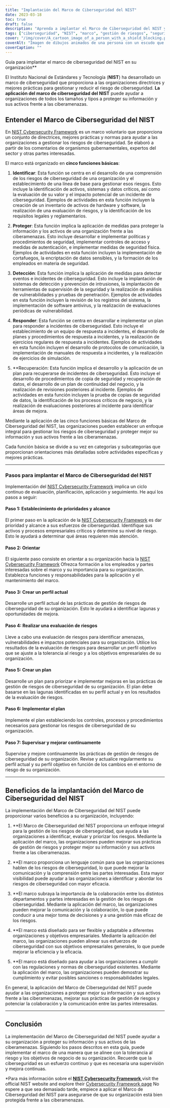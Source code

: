 ```yaml
---
title: "Implantación del Marco de Ciberseguridad del NIST"
date: 2023-03-18
toc: true
draft: false
description: "Aprenda a implantar el Marco de Ciberseguridad del NIST y a proteger su organización de las ciberamenazas con nuestra guía paso a paso."
tags: ["ciberseguridad", "NIST", "marco", "gestión de riesgos", "seguridad de la información", "amenazas cibernéticas", "aplicación", "buenas prácticas", "directrices", "normas", "ciberataques", "evaluación de riesgos", "riesgo de ciberseguridad", "protección de datos", "conformidad", "Seguridad informática", "seguridad de la red", "respuesta a incidentes", "medidas de seguridad", "plan de ciberseguridad"]
cover: "/img/cover/A_cartoon_image_of_a_person_with_a_shield_blocking.png"
coverAlt: "Imagen de dibujos animados de una persona con un escudo que bloquea varios ciberataques."
coverCaption: ""
---
```

 Guía para implantar el marco de ciberseguridad del NIST en su organización**

El Instituto Nacional de Estándares y Tecnología (**NIST**) ha desarrollado un marco de ciberseguridad que proporciona a las organizaciones directrices y mejores prácticas para gestionar y reducir el riesgo de ciberseguridad. **La aplicación del marco de ciberseguridad del NIST** puede ayudar a organizaciones de todos los tamaños y tipos a proteger su información y sus activos frente a las ciberamenazas.

## Entender el Marco de Ciberseguridad del NIST

En [NIST Cybersecurity Framework](https://www.nist.gov/itl/smallbusinesscyber/planning-guides/nist-cybersecurity-framework) es un marco voluntario que proporciona un conjunto de directrices, mejores prácticas y normas para ayudar a las organizaciones a gestionar los riesgos de ciberseguridad. Se elaboró a partir de los comentarios de organismos gubernamentales, expertos del sector y otras partes interesadas.

El marco está organizado en **cinco funciones básicas**:

1. **Identificar**: Esta función se centra en el desarrollo de una comprensión de los riesgos de ciberseguridad de una organización y el establecimiento de una línea de base para gestionar esos riesgos. Esto incluye la identificación de activos, sistemas y datos críticos, así como la evaluación de su valor y el impacto potencial de un incidente de ciberseguridad. Ejemplos de actividades en esta función incluyen la creación de un inventario de activos de hardware y software, la realización de una evaluación de riesgos, y la identificación de los requisitos legales y reglamentarios.

2. **Proteger**: Esta función implica la aplicación de medidas para proteger la información y los activos de una organización frente a las ciberamenazas. Esto incluye desarrollar e implementar políticas y procedimientos de seguridad, implementar controles de acceso y medidas de autenticación, e implementar medidas de seguridad física. Ejemplos de actividades en esta función incluyen la implementación de cortafuegos, la encriptación de datos sensibles, y la formación de los empleados en materia de seguridad.

3. **Detección**: Esta función implica la aplicación de medidas para detectar eventos e incidentes de ciberseguridad. Esto incluye la implantación de sistemas de detección y prevención de intrusiones, la implantación de herramientas de supervisión de la seguridad y la realización de análisis de vulnerabilidades y pruebas de penetración. Ejemplos de actividades en esta función incluyen la revisión de los registros del sistema, la implementación de software antivirus, y la realización de evaluaciones periódicas de vulnerabilidad.

4. **Responder**: Esta función se centra en desarrollar e implementar un plan para responder a incidentes de ciberseguridad. Esto incluye el establecimiento de un equipo de respuesta a incidentes, el desarrollo de planes y procedimientos de respuesta a incidentes, y la realización de ejercicios regulares de respuesta a incidentes. Ejemplos de actividades en esta función incluyen el desarrollo de protocolos de comunicación, la implementación de manuales de respuesta a incidentes, y la realización de ejercicios de simulación.

5. **Recuperación: Esta función implica el desarrollo y la aplicación de un plan para recuperarse de incidentes de ciberseguridad. Esto incluye el desarrollo de procedimientos de copia de seguridad y recuperación de datos, el desarrollo de un plan de continuidad del negocio, y la realización de revisiones posteriores al incidente. Ejemplos de actividades en esta función incluyen la prueba de copias de seguridad de datos, la identificación de los procesos críticos de negocio, y la realización de evaluaciones posteriores al incidente para identificar áreas de mejora.

Mediante la aplicación de las cinco funciones básicas del Marco de Ciberseguridad del NIST, las organizaciones pueden establecer un enfoque integral para gestionar los riesgos de ciberseguridad y proteger mejor su información y sus activos frente a las ciberamenazas.


Cada función básica se divide a su vez en categorías y subcategorías que proporcionan orientaciones más detalladas sobre actividades específicas y mejores prácticas.

______

### Pasos para implantar el Marco de Ciberseguridad del NIST

Implementación del [NIST Cybersecurity Framework](https://www.nist.gov/itl/smallbusinesscyber/planning-guides/nist-cybersecurity-framework) implica un ciclo continuo de evaluación, planificación, aplicación y seguimiento. He aquí los pasos a seguir:

#### Paso 1: Establecimiento de prioridades y alcance

El primer paso en la aplicación de la [NIST Cybersecurity Framework](https://www.nist.gov/itl/smallbusinesscyber/planning-guides/nist-cybersecurity-framework) es dar prioridad y alcance a sus esfuerzos de ciberseguridad. Identifique sus activos y procesos empresariales críticos y determine su nivel de riesgo. Esto le ayudará a determinar qué áreas requieren más atención.

#### Paso 2: Orientar

El siguiente paso consiste en orientar a su organización hacia la [NIST Cybersecurity Framework](https://www.nist.gov/itl/smallbusinesscyber/planning-guides/nist-cybersecurity-framework) Ofrezca formación a los empleados y partes interesadas sobre el marco y su importancia para su organización. Establezca funciones y responsabilidades para la aplicación y el mantenimiento del marco.

#### Paso 3: Crear un perfil actual

Desarrolle un perfil actual de las prácticas de gestión de riesgos de ciberseguridad de su organización. Esto le ayudará a identificar lagunas y oportunidades de mejora.

#### Paso 4: Realizar una evaluación de riesgos

Lleve a cabo una evaluación de riesgos para identificar amenazas, vulnerabilidades e impactos potenciales para su organización. Utilice los resultados de la evaluación de riesgos para desarrollar un perfil objetivo que se ajuste a la tolerancia al riesgo y a los objetivos empresariales de su organización.

#### Paso 5: Crear un plan

Desarrolle un plan para priorizar e implementar mejoras en las prácticas de gestión de riesgos de ciberseguridad de su organización. El plan debe basarse en las lagunas identificadas en su perfil actual y en los resultados de la evaluación de riesgos.

#### Paso 6: Implementar el plan

Implemente el plan estableciendo los controles, procesos y procedimientos necesarios para gestionar los riesgos de ciberseguridad de su organización.

#### Paso 7: Supervisar y mejorar continuamente

Supervise y mejore continuamente las prácticas de gestión de riesgos de ciberseguridad de su organización. Revise y actualice regularmente su perfil actual y su perfil objetivo en función de los cambios en el entorno de riesgo de su organización.

______

## Beneficios de la implantación del Marco de Ciberseguridad del NIST

La implementación del Marco de Ciberseguridad del NIST puede proporcionar varios beneficios a su organización, incluyendo:

1. **El Marco de Ciberseguridad del NIST proporciona un enfoque integral para la gestión de los riesgos de ciberseguridad, que ayuda a las organizaciones a identificar, evaluar y priorizar los riesgos. Mediante la aplicación del marco, las organizaciones pueden mejorar sus prácticas de gestión de riesgos y proteger mejor su información y sus activos frente a las ciberamenazas.

2. **El marco proporciona un lenguaje común para que las organizaciones hablen de los riesgos de ciberseguridad, lo que puede mejorar la comunicación y la comprensión entre las partes interesadas. Esta mayor visibilidad puede ayudar a las organizaciones a identificar y abordar los riesgos de ciberseguridad con mayor eficacia.

3. **El marco subraya la importancia de la colaboración entre los distintos departamentos y partes interesadas en la gestión de los riesgos de ciberseguridad. Mediante la aplicación del marco, las organizaciones pueden mejorar la comunicación y la colaboración, lo que puede conducir a una mejor toma de decisiones y a una gestión más eficaz de los riesgos.

4. **El marco está diseñado para ser flexible y adaptable a diferentes organizaciones y objetivos empresariales. Mediante la aplicación del marco, las organizaciones pueden alinear sus esfuerzos de ciberseguridad con sus objetivos empresariales generales, lo que puede mejorar la eficiencia y la eficacia.

5. **El marco está diseñado para ayudar a las organizaciones a cumplir con las regulaciones y normas de ciberseguridad existentes. Mediante la aplicación del marco, las organizaciones pueden demostrar su cumplimiento y evitar posibles sanciones o responsabilidades legales.

En general, la aplicación del Marco de Ciberseguridad del NIST puede ayudar a las organizaciones a proteger mejor su información y sus activos frente a las ciberamenazas, mejorar sus prácticas de gestión de riesgos y potenciar la colaboración y la comunicación entre las partes interesadas.

______

## Conclusión

La implementación del Marco de Ciberseguridad del NIST puede ayudar a su organización a proteger su información y sus activos de las ciberamenazas. Siguiendo los pasos descritos en esta guía, puede implementar el marco de una manera que se alinee con la tolerancia al riesgo y los objetivos de negocio de su organización. Recuerde que la ciberseguridad es un esfuerzo continuo y que es necesaria una supervisión y mejora continuas.

*Para más información sobre el [**NIST Cybersecurity Framework**](https://www.nist.gov/cyberframework),visit the official NIST website and explore their [Cybersecurity Framework page](https://www.nist.gov/itl/smallbusinesscyber/planning-guides/nist-cybersecurity-framework) No espere a que sea demasiado tarde, empiece a aplicar el Marco de Ciberseguridad del NIST para asegurarse de que su organización está bien protegida frente a las ciberamenazas.

